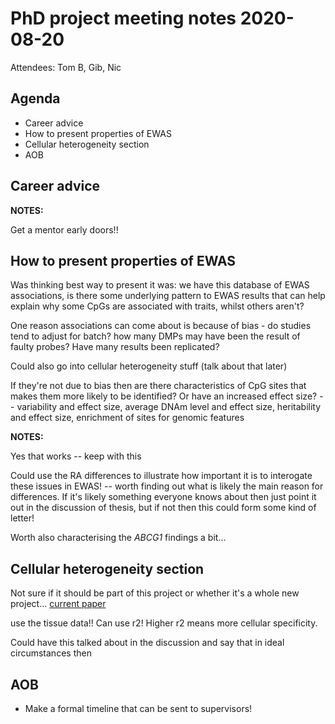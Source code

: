 # PhD project meeting notes 2020-08-20

Attendees: Tom B, Gib, Nic

## Agenda

* Career advice 
* How to present properties of EWAS 
* Cellular heterogeneity section
* AOB

## Career advice


__NOTES:__

Get a mentor early doors!! 

## How to present properties of EWAS

Was thinking best way to present it was: we have this database of EWAS associations, is there some underlying pattern to EWAS results that can help explain why some CpGs are associated with traits, whilst others aren't?

One reason associations can come about is because of bias - do studies tend to adjust for batch? how many DMPs may have been the result of faulty probes? Have many results been replicated? 

Could also go into cellular heterogeneity stuff (talk about that later)

If they're not due to bias then are there characteristics of CpG sites that makes them more likely to be identified? Or have an increased effect size? -- variability and effect size, average DNAm level and effect size, heritability and effect size, enrichment of sites for genomic features

__NOTES:__

Yes that works -- keep with this 


Could use the RA differences to illustrate how important it is to interogate these issues in EWAS! -- worth finding out what is likely the main reason for differences. If it's likely something everyone knows about then just point it out in the discussion of thesis, but if not then this could form some kind of letter! 

Worth also characterising the _ABCG1_ findings a bit...

## Cellular heterogeneity section

Not sure if it should be part of this project or whether it's a whole new project... [current paper](paper.pdf)

use the tissue data!! Can use r2! Higher r2 means more cellular specificity. 

Could have this talked about in the discussion and say that in ideal circumstances then 

## AOB

* Make a formal timeline that can be sent to supervisors! 